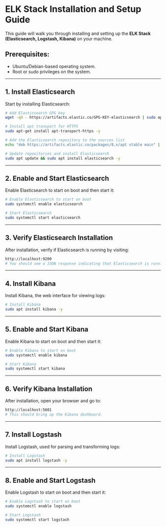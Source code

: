 # ELK Stack Installation and Setup Guide

This guide will walk you through installing and setting up the **ELK Stack (Elasticsearch, Logstash, Kibana)** on your machine. 

## Prerequisites:
- Ubuntu/Debian-based operating system.
- Root or sudo privileges on the system.

---

## **1. Install Elasticsearch**

Start by installing Elasticsearch:

  ```bash
  # Add Elasticsearch GPG key
  wget -qO - https://artifacts.elastic.co/GPG-KEY-elasticsearch | sudo apt-key add -
  
  # Install apt transport for HTTPS
  sudo apt-get install apt-transport-https -y
  
  # Add the Elasticsearch repository to the sources list
  echo "deb https://artifacts.elastic.co/packages/8.x/apt stable main" | sudo tee -a /etc/apt/sources.list.d/elastic-8.x.list
  
  # Update repositories and install Elasticsearch
  sudo apt update && sudo apt install elasticsearch -y
  ```
---
## **2. Enable and Start Elasticsearch**

Enable Elasticsearch to start on boot and then start it:

  ```bash
# Enable Elasticsearch to start on boot
sudo systemctl enable elasticsearch

# Start Elasticsearch
sudo systemctl start elasticsearch
```

---
## **3. Verify Elasticsearch Installation**

After installation, verify if Elasticsearch is running by visiting:

  ```bash
http://localhost:9200
# You should see a JSON response indicating that Elasticsearch is running.
```

---
## **4. Install Kibana**

Install Kibana, the web interface for viewing logs:

  ```bash
# Install Kibana
sudo apt install kibana -y
```

---
## **5. Enable and Start Kibana**

Enable Kibana to start on boot and then start it:

  ```bash
# Enable Kibana to start on boot
sudo systemctl enable kibana

# Start Kibana
sudo systemctl start kibana
```

---
## **6. Verify Kibana Installation**

After installation, open your browser and go to:

  ```bash
http://localhost:5601
# This should bring up the Kibana dashboard.
```

---
## **7. Install Logstash**

Install Logstash, used for parsing and transforming logs:

  ```bash
# Install Logstash
sudo apt install logstash -y
```

---
## **8. Enable and Start Logstash**

Enable Logstash to start on boot and then start it:

  ```bash
# Enable Logstash to start on boot
sudo systemctl enable logstash

# Start Logstash
sudo systemctl start logstash
```
